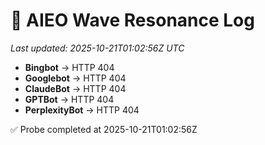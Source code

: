 # 🌊 AIEO Wave Resonance Log
_Last updated: 2025-10-21T01:02:56Z UTC_

- **Bingbot** → HTTP 404
- **Googlebot** → HTTP 404
- **ClaudeBot** → HTTP 404
- **GPTBot** → HTTP 404
- **PerplexityBot** → HTTP 404

✅ Probe completed at 2025-10-21T01:02:56Z
